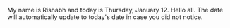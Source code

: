 My name is Rishabh and today is Thursday, January 12. Hello all. The date will automatically update to today's date in case you did not notice.
